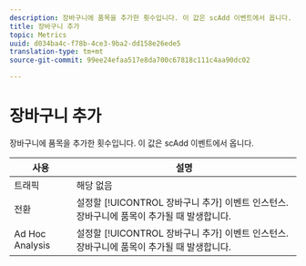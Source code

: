 ```yaml
---
description: 장바구니에 품목을 추가한 횟수입니다. 이 값은 scAdd 이벤트에서 옵니다.
title: 장바구니 추가
topic: Metrics
uuid: d034ba4c-f78b-4ce3-9ba2-dd158e26ede5
translation-type: tm+mt
source-git-commit: 99ee24efaa517e8da700c67818c111c4aa90dc02

---
```



# 장바구니 추가

장바구니에 품목을 추가한 횟수입니다. 이 값은 scAdd 이벤트에서 옵니다.

| 사용 | 설명 |
|---|---|
| 트래픽 | 해당 없음 |
| 전환 | 설정할 [!UICONTROL 장바구니 추가] 이벤트 인스턴스. 장바구니에 품목이 추가될 때 발생합니다. |
| Ad Hoc Analysis | 설정할 [!UICONTROL 장바구니 추가] 이벤트 인스턴스. 장바구니에 품목이 추가될 때 발생합니다. |

